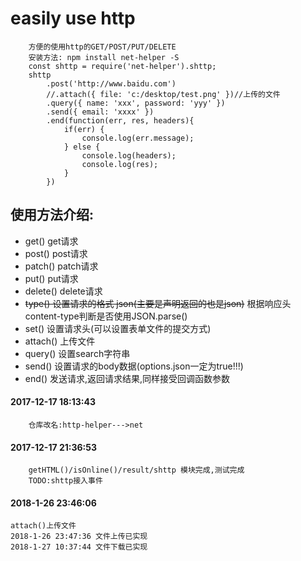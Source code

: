 # easily use http
```
    方便的使用http的GET/POST/PUT/DELETE
    安装方法: npm install net-helper -S
    const shttp = require('net-helper').shttp;
    shttp
        .post('http://www.baidu.com')
        //.attach({ file: 'c:/desktop/test.png' })//上传的文件
        .query({ name: 'xxx', password: 'yyy' })
        .send({ email: 'xxxx' })
        .end(function(err, res, headers){
            if(err) {
                console.log(err.message);
            } else {
                console.log(headers);
                console.log(res);
            }
        })
```
## 使用方法介绍:
- get() get请求
- post() post请求
- patch() patch请求
- put() put请求
- delete() delete请求
- ~~type() 设置请求的格式 json(主要是声明返回的也是json)~~ 根据响应头content-type判断是否使用JSON.parse()
- set() 设置请求头(可以设置表单文件的提交方式)
- attach() 上传文件
- query() 设置search字符串
- send() 设置请求的body数据(options.json一定为true!!!)
- end() 发送请求,返回请求结果,同样接受回调函数参数
#### 2017-12-17 18:13:43
```
    仓库改名:http-helper--->net
```
#### 2017-12-17 21:36:53
```
    getHTML()/isOnline()/result/shttp 模块完成,测试完成
    TODO:shttp接入事件
```
#### 2018-1-26 23:46:06
```
attach()上传文件
2018-1-26 23:47:36 文件上传已实现
2018-1-27 10:37:44 文件下载已实现
```